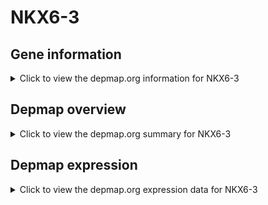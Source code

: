 <h1>NKX6-3</h1>

<h2>Gene information</h2>
<details>
  <summary>Click to view the depmap.org information for NKX6-3</summary>
  <iframe src="https://depmap.org/portal/gene/NKX6-3?tab=about" style="border:none;width:100%;height:800px"></iframe>
</details>

<h2>Depmap overview</h2>
<details>
  <summary>Click to view the depmap.org summary for NKX6-3</summary>
  <iframe src="https://depmap.org/portal/gene/NKX6-3?tab=overview" style="border:none;width:100%;height:800px"></iframe>
</details>

<h2>Depmap expression</h2>
<details>
  <summary>Click to view the depmap.org expression data for NKX6-3</summary>
  <iframe src="https://depmap.org/portal/gene/NKX6-3?tab=characterization" style="border:none;width:100%;height:800px"></iframe>
</details>


<!--
<h2>Reactome Pathway diagram</h2>
PNAME
-->


